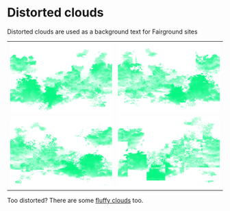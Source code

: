 # Distorted clouds
Distorted clouds are used as a background text for Fairground sites

|   |   |
| :------------: | :------------: |
|![1](./Distorted_Clouds_1.png)|![2](./Distorted_Clouds_2.png)
|![3](./Distorted_Clouds_3.png)|![4](./Distorted_Clouds_4.png)

Too distorted? There are some [fluffy clouds](../Fluffy-Clouds/) too.
